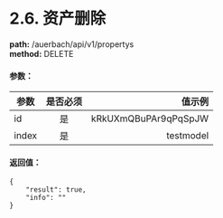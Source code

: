 # 2.6. 资产删除
**path:** /auerbach/api/v1/propertys    
**method:** DELETE
#### 参数：
| 参数        | 是否必须           | 值示例  |
| ------------- |:-------------:| -----:|
| id      | 是 | kRkUXmQBuPAr9qPqSpJW |
| index      | 是 | testmodel |
#### 返回值：
```
{
    "result": true,
    "info": ""
}
```